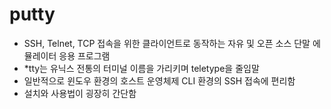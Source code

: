 putty
===
- SSH, Telnet, TCP 접속을 위한 클라이언트로 동작하는 자유 및 오픈 소스 단말 에뮬레이터 응용 프로그램  
- *tty는 유닉스 전통의 터미널 이름을 가리키며 teletype을 줄임말  
- 일반적으로 윈도우 환경의 호스트 운영체제 CLI 환경의 SSH 접속에 편리함  
- 설치와 사용법이 굉장히 간단함  
